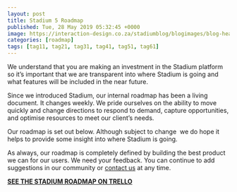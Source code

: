 ```yaml
---
layout: post
title: Stadium 5 Roadmap
published: Tue, 28 May 2019 05:32:45 +0000
image: https://interaction-design.co.za/stadiumblog/blogimages/blog-headliners-02-650x350.jpg
categories: [roadmap]
tags: [tag11, tag21, tag31, tag41, tag51, tag61]
---
```


<p>We understand that you are making an investment in the Stadium platform so it&#8217;s important that we are transparent into where Stadium is going and what features will be included in the near future.</p>
<p>Since we introduced Stadium, our internal roadmap has been a living document. It changes weekly. We pride ourselves on the ability to move quickly and change directions to respond to demand, capture opportunities, and optimise resources to meet our client&#8217;s needs.</p>
<p>Our roadmap is set out below. Although subject to change  we do hope it helps to provide some insight into where Stadium is going.</p>
<p>As always, our roadmap is completely defined by building the best product we can for our users. We need your feedback. You can continue to add suggestions in our community or <a href="https://origin.stadium.software/contact/" target="_blank" rel="noopener noreferrer">contact us</a> at any time.</p>
<p>
<a href="https://trello.com/b/J2C4T0bb/stadium-5-roadmap">
<strong>SEE THE STADIUM ROADMAP ON TRELLO</strong>
</a>
</p>